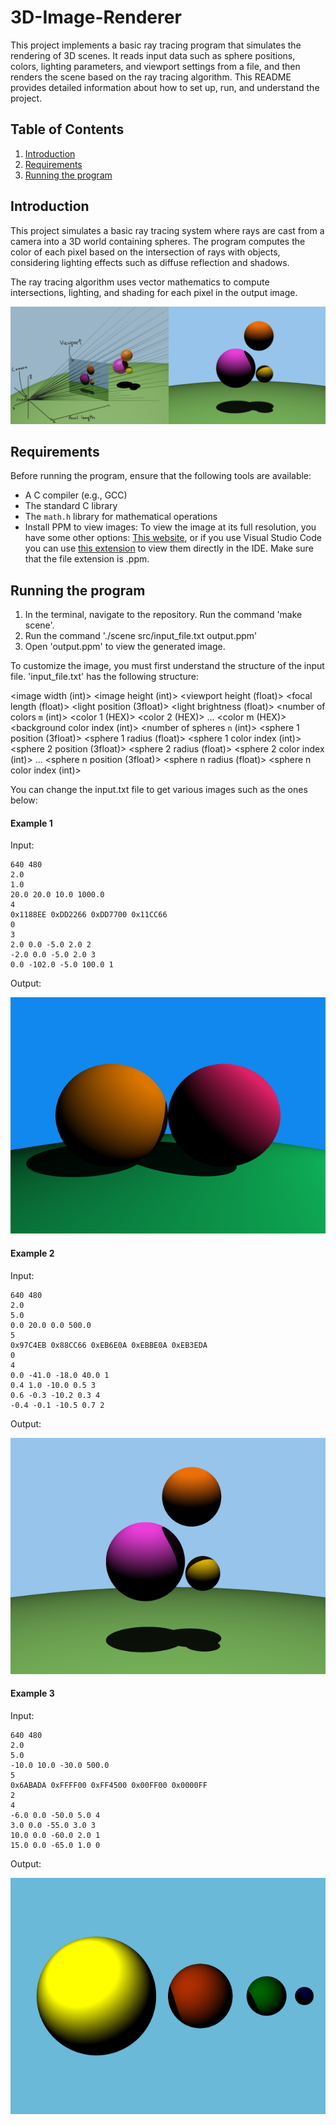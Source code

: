 # 3D-Image-Renderer

This project implements a basic ray tracing program that simulates the rendering of 3D scenes. It reads input data such as sphere positions, colors, lighting parameters, and viewport settings from a file, and then renders the scene based on the ray tracing algorithm. This README provides detailed information about how to set up, run, and understand the project.

## Table of Contents
1. [Introduction](#introduction)
2. [Requirements](#requirements)
3. [Running the program](#input-format)



## Introduction
This project simulates a basic ray tracing system where rays are cast from a camera into a 3D world containing spheres. The program computes the color of each pixel based on the intersection of rays with objects, considering lighting effects such as diffuse reflection and shadows.

The ray tracing algorithm uses vector mathematics to compute intersections, lighting, and shading for each pixel in the output image.

<img src="assets/main2.png" />

## Requirements
Before running the program, ensure that the following tools are available:
- A C compiler (e.g., GCC)
- The standard C library
- The `math.h` library for mathematical operations
- Install PPM to view images:
To view the image at its full resolution, you have some other options: [This website](https://www.cs.rhodes.edu/welshc/COMP141_F16/ppmReader.html), or if you use Visual Studio Code you can use [this extension](https://marketplace.visualstudio.com/items?itemName=ngtystr.ppm-pgm-viewer-for-vscode) to view them directly in the IDE. Make sure that the file extension is .ppm.

## Running the program

1) In the terminal, navigate to the repository. Run the command 'make scene'.
2) Run the command './scene src/input_file.txt output.ppm'
3) Open 'output.ppm' to view the generated image.

To customize the image, you must first understand the structure of the input file.
'input_file.txt' has the following structure:

<image width (int)> <image height (int)>
<viewport height (float)>
<focal length (float)>
<light position (3float)> <light brightness (float)>
<number of colors `m` (int)>
<color 1 (HEX)> <color 2 (HEX)> ... <color m (HEX)>
<background color index (int)>
<number of spheres `n` (int)>
<sphere 1 position (3float)> <sphere 1 radius (float)> <sphere 1 color index (int)>
<sphere 2 position (3float)> <sphere 2 radius (float)> <sphere 2 color index (int)>
...
<sphere n position (3float)> <sphere n radius (float)> <sphere n color index (int)>

You can change the input.txt file to get various images such as the ones below:

#### Example 1

Input:
```
640 480
2.0
1.0
20.0 20.0 10.0 1000.0
4
0x1188EE 0xDD2266 0xDD7700 0x11CC66
0
3
2.0 0.0 -5.0 2.0 2
-2.0 0.0 -5.0 2.0 3
0.0 -102.0 -5.0 100.0 1
```

Output:

<img src="assets/FS11.png" />

#### Example 2

Input:
```
640 480
2.0
5.0
0.0 20.0 0.0 500.0
5
0x97C4EB 0x88CC66 0xEB6E0A 0xEBBE0A 0xEB3EDA
0
4
0.0 -41.0 -18.0 40.0 1
0.4 1.0 -10.0 0.5 3
0.6 -0.3 -10.2 0.3 4
-0.4 -0.1 -10.5 0.7 2
```

Output:

<img src="assets/FS12.png" />

#### Example 3

Input:
```
640 480
2.0
5.0
-10.0 10.0 -30.0 500.0
5
0x6ABADA 0xFFFF00 0xFF4500 0x00FF00 0x0000FF
2
4
-6.0 0.0 -50.0 5.0 4
3.0 0.0 -55.0 3.0 3
10.0 0.0 -60.0 2.0 1
15.0 0.0 -65.0 1.0 0
```

Output:

<img src="assets/FS13.png" />

